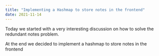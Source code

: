 ```yaml
---
title: "Implementing a Hashmap to store notes in the frontend"
date: 2021-11-14
---
```


Today we started with a very interesting discussion on how to solve the redundant notes problem.

At the end we decided to implement a hashmap to store notes in the frontend

